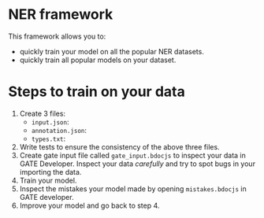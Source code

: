 # NER framework
This framework allows you to: 
- quickly train your model on all the popular NER datasets.
- quickly train all popular models on your dataset.

# Steps to train on your data
1. Create 3 files: 
    - `input.json`: 
    - `annotation.json`:
    - `types.txt`:
2. Write tests to ensure the consistency of the above three files.
3. Create gate input file called `gate_input.bdocjs` to inspect your data in GATE Developer. Inspect your data _carefully_ and try to spot bugs in your importing the data.
4. Train your model.
5. Inspect the mistakes your model made by opening `mistakes.bdocjs` in GATE developer.
6. Improve your model and go back to step 4.
